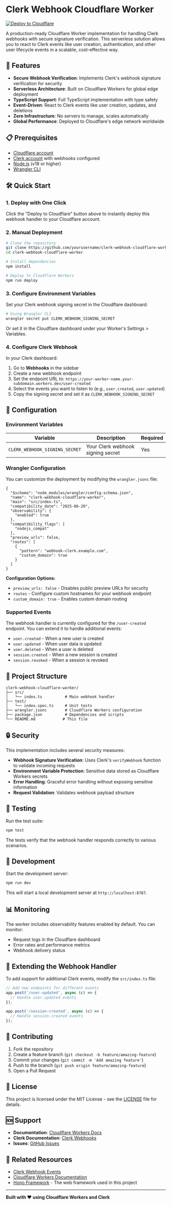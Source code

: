 # Clerk Webhook Cloudflare Worker

[![Deploy to Cloudflare](https://deploy.workers.cloudflare.com/button)](https://deploy.workers.cloudflare.com/?url=https://github.com/yourusername/clerk-webhook-cloudflare-worker)

A production-ready Cloudflare Worker implementation for handling Clerk webhooks with secure signature verification. This serverless solution allows you to react to Clerk events like user creation, authentication, and other user lifecycle events in a scalable, cost-effective way.

## 🚀 Features

- **Secure Webhook Verification**: Implements Clerk's webhook signature verification for security
- **Serverless Architecture**: Built on Cloudflare Workers for global edge deployment
- **TypeScript Support**: Full TypeScript implementation with type safety
- **Event-Driven**: React to Clerk events like user creation, updates, and deletions
- **Zero Infrastructure**: No servers to manage, scales automatically
- **Global Performance**: Deployed to Cloudflare's edge network worldwide

## 📋 Prerequisites

- [Cloudflare account](https://dash.cloudflare.com/sign-up)
- [Clerk account](https://clerk.com/) with webhooks configured
- [Node.js](https://nodejs.org/) (v18 or higher)
- [Wrangler CLI](https://developers.cloudflare.com/workers/wrangler/install-and-update/)

## 🛠️ Quick Start

### 1. Deploy with One Click

Click the "Deploy to Cloudflare" button above to instantly deploy this webhook handler to your Cloudflare account.

### 2. Manual Deployment

```bash
# Clone the repository
git clone https://github.com/yourusername/clerk-webhook-cloudflare-worker.git
cd clerk-webhook-cloudflare-worker

# Install dependencies
npm install

# Deploy to Cloudflare Workers
npm run deploy
```

### 3. Configure Environment Variables

Set your Clerk webhook signing secret in the Cloudflare dashboard:

```bash
# Using Wrangler CLI
wrangler secret put CLERK_WEBHOOK_SIGNING_SECRET
```

Or set it in the Cloudflare dashboard under your Worker's Settings > Variables.

### 4. Configure Clerk Webhook

In your Clerk dashboard:

1. Go to **Webhooks** in the sidebar
2. Create a new webhook endpoint
3. Set the endpoint URL to: `https://your-worker-name.your-subdomain.workers.dev/user-created`
4. Select the events you want to listen to (e.g., `user.created`, `user.updated`)
5. Copy the signing secret and set it as `CLERK_WEBHOOK_SIGNING_SECRET`

## 🔧 Configuration

### Environment Variables

| Variable | Description | Required |
|----------|-------------|----------|
| `CLERK_WEBHOOK_SIGNING_SECRET` | Your Clerk webhook signing secret | Yes |

### Wrangler Configuration

You can customize the deployment by modifying the `wrangler.jsonc` file:

```jsonc
{
  "$schema": "node_modules/wrangler/config-schema.json",
  "name": "clerk-webhook-cloudflare-worker",
  "main": "src/index.ts",
  "compatibility_date": "2025-06-20",
  "observability": {
    "enabled": true
  },
  "compatibility_flags": [
    "nodejs_compat"
  ],
  "preview_urls": false,
  "routes": [
    {
      "pattern": "webhook-clerk.example.com",
      "custom_domain": true
    }
  ]
}
```

**Configuration Options:**
- `preview_urls: false` - Disables public preview URLs for security
- `routes` - Configure custom hostnames for your webhook endpoint
- `custom_domain: true` - Enables custom domain routing

### Supported Events

The webhook handler is currently configured for the `/user-created` endpoint. You can extend it to handle additional events:

- `user.created` - When a new user is created
- `user.updated` - When user data is updated
- `user.deleted` - When a user is deleted
- `session.created` - When a new session is created
- `session.revoked` - When a session is revoked

## 📁 Project Structure

```
clerk-webhook-cloudflare-worker/
├── src/
│   └── index.ts          # Main webhook handler
├── test/
│   └── index.spec.ts     # Unit tests
├── wrangler.jsonc        # Cloudflare Workers configuration
├── package.json          # Dependencies and scripts
└── README.md            # This file
```

## 🔒 Security

This implementation includes several security measures:

- **Webhook Signature Verification**: Uses Clerk's `verifyWebhook` function to validate incoming requests
- **Environment Variable Protection**: Sensitive data stored as Cloudflare Workers secrets
- **Error Handling**: Graceful error handling without exposing sensitive information
- **Request Validation**: Validates webhook payload structure

## 🧪 Testing

Run the test suite:

```bash
npm test
```

The tests verify that the webhook handler responds correctly to various scenarios.

## 🚀 Development

Start the development server:

```bash
npm run dev
```

This will start a local development server at `http://localhost:8787`.

## 📊 Monitoring

The worker includes observability features enabled by default. You can monitor:

- Request logs in the Cloudflare dashboard
- Error rates and performance metrics
- Webhook delivery status

## 🔄 Extending the Webhook Handler

To add support for additional Clerk events, modify the `src/index.ts` file:

```typescript
// Add new endpoints for different events
app.post('/user-updated', async (c) => {
  // Handle user.updated events
});

app.post('/session-created', async (c) => {
  // Handle session.created events
});
```

## 🤝 Contributing

1. Fork the repository
2. Create a feature branch (`git checkout -b feature/amazing-feature`)
3. Commit your changes (`git commit -m 'Add amazing feature'`)
4. Push to the branch (`git push origin feature/amazing-feature`)
5. Open a Pull Request

## 📄 License

This project is licensed under the MIT License - see the [LICENSE](LICENSE) file for details.

## 🆘 Support

- **Documentation**: [Cloudflare Workers Docs](https://developers.cloudflare.com/workers/)
- **Clerk Documentation**: [Clerk Webhooks](https://clerk.com/docs/webhooks/overview)
- **Issues**: [GitHub Issues](https://github.com/yourusername/clerk-webhook-cloudflare-worker/issues)

## 🔗 Related Resources

- [Clerk Webhook Events](https://clerk.com/docs/webhooks/overview)
- [Cloudflare Workers Documentation](https://developers.cloudflare.com/workers/)
- [Hono Framework](https://hono.dev/) - The web framework used in this project

---

**Built with ❤️ using Cloudflare Workers and Clerk**